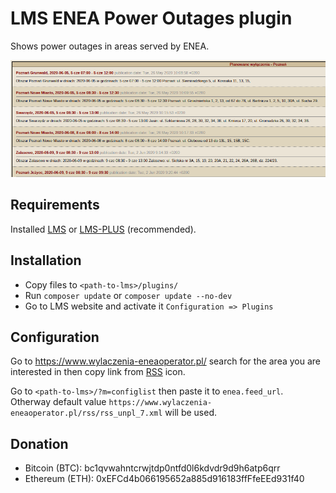 # LMS ENEA Power Outages plugin

Shows power outages in areas served by ENEA.

![](enea-power-outages.png?raw=true)

## Requirements

Installed [LMS](https://lms.org.pl/) or [LMS-PLUS](https://lms-plus.org) (recommended).

## Installation

* Copy files to `<path-to-lms>/plugins/`
* Run `composer update` or `composer update --no-dev`
* Go to LMS website and activate it `Configuration => Plugins`

## Configuration

Go to https://www.wylaczenia-eneaoperator.pl/ search for the area you are interested in then copy link from [RSS](https://en.wikipedia.org/wiki/RSS) icon.

Go to `<path-to-lms>/?m=configlist` then paste it to `enea.feed_url`. Otherway default value `https://www.wylaczenia-eneaoperator.pl/rss/rss_unpl_7.xml` will be used.

## Donation

* Bitcoin (BTC): bc1qvwahntcrwjtdp0ntfd0l6kdvdr9d9h6atp6qrr
* Ethereum (ETH): 0xEFCd4b066195652a885d916183ffFfeEEd931f40
